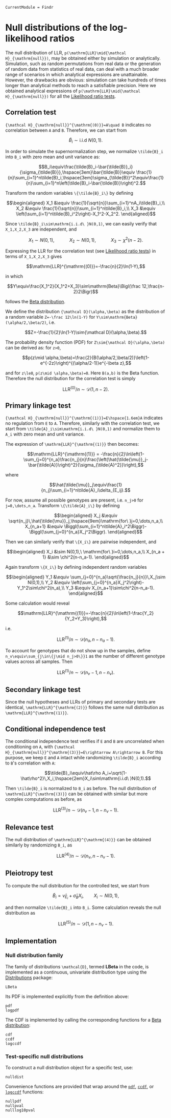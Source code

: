 ```@meta
CurrentModule = Findr
```

# Null distributions of the log-likelihood ratios

The null distribution of LLR, ``p(\mathrm{LLR}\mid{\mathcal H}_{\mathrm{null}})``, may be obtained either by simulation or analytically. Simulation, such as random permutations from real data or the generation of random data from statistics of real data, can deal with a much broader range of scenarios in which analytical expressions are unattainable. However, the drawbacks are obvious: simulation can take hundreds of times longer than analytical methods to reach a satisfiable precision. Here we obtained analytical expressions of ``p(\mathrm{LLR}\mid{\mathcal H}_{\mathrm{null}})`` for all the [Likelihood ratio tests](@ref).

## Correlation test

``{\mathcal H}_{\mathrm{null}}^{\mathrm{(0)}}=A\quad B`` indicates no correlation between ``A`` and ``B``. Therefore, we can start from

```math
\tilde{B}_i\sim\mathrm{i.i.d\ }N(0,1).
``` 

In order to simulate the supernormalization step, we normalize ``\tilde{B}_i`` into ``B_i`` with zero mean and unit variance as:

```math
B_i\equiv\frac{\tilde{B}_i-\bar{\tilde{B}}_i}{\sigma_{\tilde{B}}},\hspace{3em}\bar{\tilde{B}}\equiv \frac{1}{n}\sum_{i=1}^n\tilde{B}_i,\hspace{3em}\sigma_{\tilde{B}}^2\equiv\frac{1}{n}\sum_{i=1}^n\left(\tilde{B}_i-\bar{\tilde{B}}\right)^2.
```

Transform the random variables ``\{\tilde{B}_i\}`` by defining  
```math
\begin{aligned}
    X_1 &\equiv \frac{1}{\sqrt{n}}\sum_{i=1}^nA_i\tilde{B}_i,\\
    X_2 &\equiv \frac{1}{\sqrt{n}}\sum_{i=1}^n\tilde{B}_i,\\
    X_3 &\equiv \left(\sum_{i=1}^n\tilde{B}_i^2\right)-X_1^2-X_2^2.
\end{aligned}
``` 

Since ``\tilde{B}_i\sim\mathrm{i.i.d\ }N(0,1)``, we can easily verify that ``X_1,X_2,X_3`` are independent, and  

```math
X_1\sim N(0,1),\hspace{3em}X_2\sim N(0,1),\hspace{3em}X_3\sim\chi^2(n-2).
```

Expressing the LLR for the correlation test (see  [Likelihood ratio tests](@ref)) in terms of ``X_1,X_2,X_3`` gives  

```math
\mathrm{LLR}^{\mathrm{(0)}}=-\frac{n}{2}\ln(1-Y),
``` 

in which

```math
Y\equiv\frac{X_1^2}{X_1^2+X_3}\sim\mathrm{Beta}\Bigl(\frac 12,\frac{n-2}2\Bigr)
```

follows the [Beta distribution](https://en.wikipedia.org/wiki/Beta_distribution).

We define the distribution ``{\mathcal D}(\alpha,\beta)`` as the distribution of a random variable ``Z=-\frac 12\ln(1-Y)`` for ``Y\sim\mathrm{Beta}(\alpha/2,\beta/2)``, i.e.  

```math
Z=-\frac{1}{2}\ln(1-Y)\sim{\mathcal D}(\alpha,\beta).
``` 

The probability density function (PDF) for ``Z\sim{\mathcal D}(\alpha,\beta)`` can be derived as: for ``z>0``, 

```math
p(z\mid \alpha,\beta)=\frac{2}{B(\alpha/2,\beta/2)}\left(1-e^{-2z}\right)^{(\alpha/2-1)}e^{-\beta z},
```

and for ``z\le0``, ``p(z\mid \alpha,\beta)=0``. Here ``B(a,b)`` is the Beta function. Therefore the null distribution for the correlation test is simply 

```math
\mathrm{LLR}^{\mathrm{(0)}}/n\sim{\mathcal D}(1,n-2).
```

## Primary linkage test

``{\mathcal H}_{\mathrm{null}}^{\mathrm{(1)}}=E\hspace{1.6em}A`` indicates no regulation from ``E`` to ``A``. Therefore, similarly with the correlation test, we start from  ``\tilde{A}_i\sim\mathrm{i.i.d\ }N(0,1)`` and normalize them to ``A_i`` with zero mean and unit variance.

The expression of ``\mathrm{LLR}^{\mathrm{(1)}}`` then becomes:

```math
\mathrm{LLR}^{\mathrm{(1)}} = -\frac{n}{2}\ln\left(1-\sum_{j=0}^{n_a}\frac{n_j}{n}\frac{\left(\hat{\tilde{\mu}}_j-\bar{\tilde{A}}\right)^2}{\sigma_{\tilde{A}^2}}\right),
```

where

```math
\hat{\tilde{\mu}}_j\equiv\frac{1}{n_j}\sum_{i=1}^n\tilde{A}_i\delta_{E_ij}.
```

For now, assume all possible genotypes are present, i.e. ``n_j>0`` for ``j=0,\dots,n_a``. Transform ``\{\tilde{A}_i\}`` by defining  

```math
\begin{aligned}
    X_j &\equiv \sqrt{n_j}\,\hat{\tilde{\mu}}_j,\hspace{9em}\mathrm{for\ }j=0,\dots,n_a,\\
    X_{n_a+1} &\equiv \Biggl(\sum_{i=1}^n\tilde{A}_i^2\Biggr)-\Biggl(\sum_{j=0}^{n_a}X_j^2\Biggr).
\end{aligned}
``` 

Then we can similarly verify that ``\{X_i\}`` are pairwise independent, and 

```math 
\begin{aligned}
    X_i &\sim N(0,1),\ \mathrm{for\ }i=0,\dots,n_a,\\
    X_{n_a + 1} &\sim \chi^2(n-n_a-1).
\end{aligned}
```

Again transform ``\{X_i\}`` by defining independent random variables

```math
\begin{aligned}
    Y_1 &\equiv \sum_{j=0}^{n_a}\sqrt{\frac{n_j}{n}}\,X_j\sim N(0,1),\\
    Y_2 &\equiv \left(\sum_{j=0}^{n_a}X_j^2\right)-Y_1^2\sim\chi^2(n_a),\\
    Y_3 &\equiv X_{n_a+1}\sim\chi^2(n-n_a-1).
\end{aligned}
``` 

Some calculation would reveal

```math
\mathrm{LLR}^{\mathrm{(1)}}=-\frac{n}{2}\ln\left(1-\frac{Y_2}{Y_2+Y_3}\right),
```

i.e.

```math
\mathrm{LLR}^{\mathrm{(1)}}/n\sim{\mathcal D}(n_a,n-n_a-1).
```

To account for genotypes that do not show up in the samples, define ``n_v\equiv\sum_{j\in\{j\mid n_j>0\}}1`` as the number of different genotype values across all samples. Then  

```math
\mathrm{LLR}^{\mathrm{(1)}}/n\sim{\mathcal D}(n_v-1,n-n_v).
```

## Secondary linkage test

Since the null hypotheses and LLRs of primary and secondary tests are identical, ``\mathrm{LLR}^{\mathrm{(2)}}`` follows the same null distribution as ``\mathrm{LLR}^{\mathrm{(1)}}``.

## Conditional independence test

The conditional independence test verifies if ``E`` and ``B`` are uncorrelated when conditioning on ``A``, with ``{\mathcal H}_{\mathrm{null}}^{\mathrm{(3)}}=E\rightarrow A\rightarrow B``. For this purpose, we keep ``E`` and ``A`` intact while randomizing ``\tilde{B}_i`` according to ``B``'s correlation with ``A``:

```math
\tilde{B}_i\equiv\hat\rho A_i+\sqrt{1-\hat\rho^2}\,X_i,\hspace{2em}X_i\sim\mathrm{i.i.d\ }N(0,1).
```

Then ``\tilde{B}_i`` is normalized to ``B_i`` as before. The null distribution of ``\mathrm{LLR}^{\mathrm{(3)}}`` can be obtained with similar but more complex computations as before, as

```math
\mathrm{LLR}^{\mathrm{(3)}}/n\sim{\mathcal D}(n_v-1,n-n_v-1).
```

## Relevance test

The null distribution of ``\mathrm{LLR}^{\mathrm{(4)}}`` can be obtained similarly by randomizing ``B_i``, as

```math
\mathrm{LLR}^{\mathrm{(4)}}/n\sim{\mathcal D}(n_v,n-n_v-1).
```

## Pleiotropy test

To compute the null distribution for the controlled test, we start from

```math
\tilde{B}_i=\hat{\nu}_{E_i}+\hat{\sigma}_B X_i,\hspace{2em}X_i\sim N(0,1),
```

and then normalize ``\tilde{B}_i`` into ``B_i``. Some calculation reveals the null distribution as

```math
\mathrm{LLR}^{\mathrm{(5)}}/n\sim{\mathcal D}(1,n-n_v-1).
```

## Implementation

### Null distribution family

The family of distributions ``\mathcal{D}``, termed **LBeta** in the code, is implemented as a continuous, univariate distribution type using the [Distributions](https://juliastats.org/Distributions.jl/stable/) package:

```@docs
LBeta
```

Its PDF is implemented explicitly from the definition above:

```@docs
pdf
logpdf
```

The CDF is implemented by calling the corresponding functions for a [Beta distribution](https://juliastats.org/Distributions.jl/stable/univariate/#Distributions.Beta):

```@docs
cdf
ccdf
logccdf
```

### Test-specific null distributions

To construct a null distribution object for a specific test, use:

```@docs
nulldist
```

Convenience functions are provided that wrap around the [`pdf`](@ref), [`ccdf`](@ref), or [`logccdf`](@ref) functions:

```@docs
nullpdf
nullpval
nulllog10pval
```